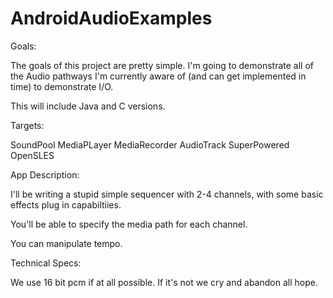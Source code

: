 # AndroidAudioExamples

Goals:

The goals of this project are pretty simple.  I'm going to demonstrate all of the Audio pathways I'm currently aware of (and can get implemented in time) to demonstrate I/O.

This will include Java and C versions.

Targets:

SoundPool
MediaPLayer
MediaRecorder
AudioTrack
SuperPowered
OpenSLES

App Description:

I'll be writing a stupid simple sequencer with 2-4 channels, with some basic effects plug in capabiltiies. 

You'll be able to specify the media path for each channel.

You can manipulate tempo.

Technical Specs:

We use 16 bit pcm if at all possible.  If it's not we cry and abandon all hope.



